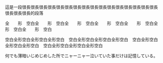 這是一段很長很長很長很長很長很長很長很長很長很長很長很長很長很長很長很長很長很長很長的段落

全　　形　空白全　　形　空白全　　形　空白全　　形　空白全　　形　空白全　　形　空白全　　形　空白

空白全形空白全形空白全形空白　空白全形空白全形空白全形空白　空白全形空白全形空白全形空白　空白全形空白全形空白全形空白

何でも薄暗いじめじめした所でニャーニャー泣いていた事だけは記憶している。
